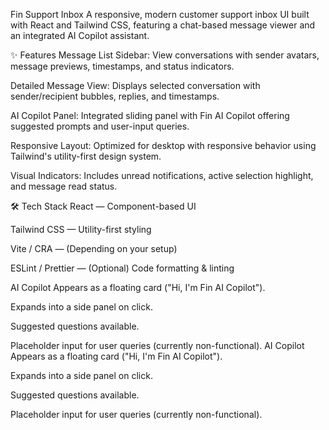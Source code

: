  Fin Support Inbox
A responsive, modern customer support inbox UI built with React and Tailwind CSS, featuring a chat-based message viewer and an integrated AI Copilot assistant.

✨ Features
Message List Sidebar: View conversations with sender avatars, message previews, timestamps, and status indicators.

Detailed Message View: Displays selected conversation with sender/recipient bubbles, replies, and timestamps.

AI Copilot Panel: Integrated sliding panel with Fin AI Copilot offering suggested prompts and user-input queries.

Responsive Layout: Optimized for desktop with responsive behavior using Tailwind's utility-first design system.

Visual Indicators: Includes unread notifications, active selection highlight, and message read status.

🛠 Tech Stack
React — Component-based UI

Tailwind CSS — Utility-first styling

Vite / CRA — (Depending on your setup)

ESLint / Prettier — (Optional) Code formatting & linting

 AI Copilot
Appears as a floating card ("Hi, I'm Fin AI Copilot").

Expands into a side panel on click.

Suggested questions available.

Placeholder input for user queries (currently non-functional). AI Copilot
Appears as a floating card ("Hi, I'm Fin AI Copilot").

Expands into a side panel on click.

Suggested questions available.

Placeholder input for user queries (currently non-functional).
